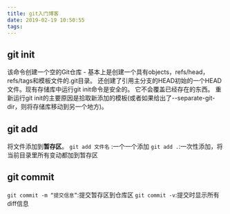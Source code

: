 ```yaml
---
title: git入门博客
date: 2019-02-19 10:50:55
tags:
---
```

## git init
  该命令创建一个空的Git仓库 - 基本上是创建一个具有objects，refs/head，refs/tags和模板文件的.git目录。 还创建了引用主分支的HEAD初始的一个HEAD文件。现有存储库中运行git init命令是安全的。 它不会覆盖已经存在的东西。 重新运行git init的主要原因是拾取新添加的模板(或者如果给出了--separate-git-dir，则将存储库移动到另一个地方)。

## git add
  将文件添加到**暂存区**。
  `git add 文件名` :一个一个添加
  `git add .`:一次性添加，将当前目录里所有变动都加到暂存区

## git commit
  `git commit -m “提交信息”`:提交暂存区到仓库区
  `git commit -v`:提交时显示所有diff信息



